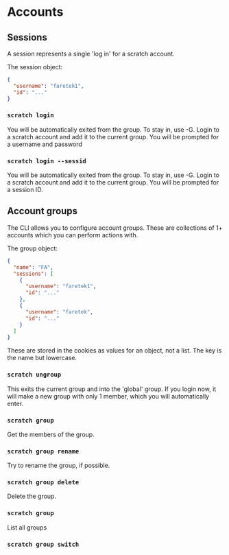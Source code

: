 # Accounts

## Sessions

A session represents a single 'log in' for a scratch account.

The session object:
```json
{
  "username": "faretek1",
  "id": "..."
}
```

### `scratch login`


You will be automatically exited from the group. To stay in, use -G.
Login to a scratch account and add it to the current group. You will be prompted for a username and password

### `scratch login --sessid`

You will be automatically exited from the group. To stay in, use -G.
Login to a scratch account and add it to the current group. You will be prompted for a session ID.

## Account groups

The CLI allows you to configure account groups. These are collections of 1+ accounts which you can perform actions with.

The group object:
```json
{
  "name": "FA",
  "sessions": [
    {
      "username": "faretek1",
      "id": "..."
    },
    {
      "username": "faretek",
      "id": "..."
    }
  ]
}
```

These are stored in the cookies as values for an object, not a list. The key is the name but lowercase.

### `scratch ungroup`

This exits the current group and into the 'global' group. If you login now, it will make a new group with only 1 member,
which you will automatically enter.

### `scratch group`

Get the members of the group.

### `scratch group rename`

Try to rename the group, if possible.

### `scratch group delete`

Delete the group.

### `scratch group`

List all groups

### `scratch group switch`